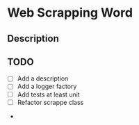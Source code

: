 # Web Scrapping Word
## Description


## TODO
- [ ] Add a description
- [ ] Add a logger factory
- [ ] Add tests at least unit
- [ ] Refactor scrappe class
- 